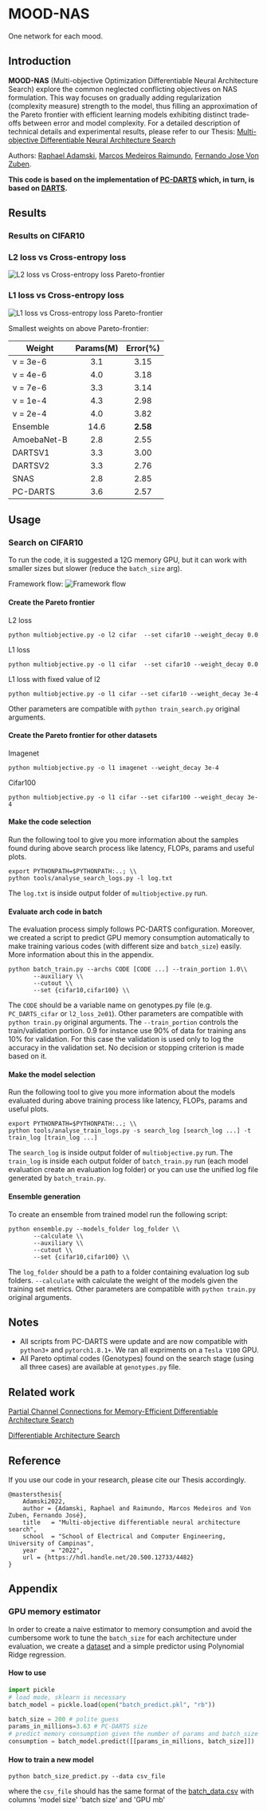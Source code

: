 # MOOD-NAS
One network for each mood.

## Introduction

**MOOD-NAS** (Multi-objective Optimization Differentiable Neural Architecture Search) explore the common neglected conflicting objectives on NAS formulation. This way focuses on gradually adding regularization (complexity measure) strength to the model, thus filling an approximation of the Pareto frontier with efficient learning models exhibiting distinct trade-offs between error and model complexity. For a detailed description of technical details and experimental results, please refer to our Thesis: [Multi-objective Differentiable Neural Architecture Search](https://repositorio.unicamp.br/Acervo/Detalhe/1243400)

Authors: [Raphael Adamski](https://www.linkedin.com/in/iksmada/?locale=en_US), [Marcos Medeiros Raimundo](https://marcosmrai.github.io/), [Fernando Jose Von Zuben](https://www.dca.fee.unicamp.br/~vonzuben/).

**This code is based on the implementation of [PC-DARTS](https://github.com/yuhuixu1993/PC-DARTS) which, in turn, is based on [DARTS](https://github.com/quark0/darts).**

## Results
### Results on CIFAR10

### L2 loss vs Cross-entropy loss
![L2 loss vs Cross-entropy loss Pareto-frontier](image/l1_0_l2_vary.png?raw=true)

### L1 loss vs Cross-entropy loss
![L1 loss vs Cross-entropy loss Pareto-frontier](image/l1_vary_l2_fixed.png?raw=true)

Smallest weights on above Pareto-frontier:

| Weight      | Params(M) | Error(%) |
|-------------|:---------:|:--------:|
| &nu; = 3e-6 |    3.1    |   3.15   |  
| &nu; = 4e-6 |    4.0    |   3.18   |  
| &nu; = 7e-6 |    3.3    |   3.14   |  
| &nu; = 1e-4 |    4.3    |   2.98   |  
| &nu; = 2e-4 |    4.0    |   3.82   |  
| Ensemble    |   14.6    | **2.58** |  
| AmoebaNet-B |    2.8    |   2.55   |
| DARTSV1     |    3.3    |   3.00   |  
| DARTSV2     |    3.3    |   2.76   |  
| SNAS        |    2.8    |   2.85   | 
| PC-DARTS    |    3.6    |   2.57   |  


## Usage
### Search on CIFAR10

To run the code, it is suggested a 12G memory GPU, but it can work with smaller sizes but slower (reduce the `batch_size` arg).

Framework flow:
![Framework flow](image/framework.png?raw=true)

#### Create the Pareto frontier
L2 loss
```
python multiobjective.py -o l2 cifar  --set cifar10 --weight_decay 0.0
```
L1 loss
```
python multiobjective.py -o l1 cifar  --set cifar10 --weight_decay 0.0
```
L1 loss with fixed value of l2
```
python multiobjective.py -o l1 cifar --set cifar10 --weight_decay 3e-4
```
Other parameters are compatible with `python train_search.py` original arguments.

#### Create the Pareto frontier for other datasets
Imagenet
```
python multiobjective.py -o l1 imagenet --weight_decay 3e-4
```
Cifar100
```
python multiobjective.py -o l1 cifar --set cifar100 --weight_decay 3e-4
```

#### Make the code selection

Run the following tool to give you more information about the samples found during above search process like latency, FLOPs, params and useful plots.
``` 
export PYTHONPATH=$PYTHONPATH:..; \\
python tools/analyse_search_logs.py -l log.txt
```
The `log.txt` is inside output folder of `multiobjective.py` run.

#### Evaluate arch code in batch

The evaluation process simply follows PC-DARTS configuration. Moreover, we created a script to predict GPU memory consumption automatically to make training various codes (with different size and `batch_size`) easily. More information about this in the appendix.

``` 
python batch_train.py --archs CODE [CODE ...] --train_portion 1.0\\
       --auxiliary \\
       --cutout \\
       --set {cifar10,cifar100} \\
```

The `CODE` should be a variable name on genotypes.py file (e.g. `PC_DARTS_cifar` or `l2_loss_2e01`). Other parameters are compatible with `python train.py` original arguments.
The `--train_portion` controls the train/validation portion. 0.9 for instance use 90% of data for training ans 10% for validation. For this case the validation is used only to log the accuracy in the validation set. No decision or stopping criterion is made based on it.

#### Make the model selection

Run the following tool to give you more information about the models evaluated during above training process like latency, FLOPs, params and useful plots.
``` 
export PYTHONPATH=$PYTHONPATH:..; \\
python tools/analyse_train_logs.py -s search_log [search_log ...] -t train_log [train_log ...]
```
The `search_log` is inside output folder of `multiobjective.py` run.
The `train_log` is inside each output folder of `batch_train.py` run (each model evaluation create an evaluation log folder) or you can use the unified log file generated by `batch_train.py`.

#### Ensemble generation
To create an ensemble from trained model run the following script:
``` 
python ensemble.py --models_folder log_folder \\
       --calculate \\
       --auxiliary \\
       --cutout \\
       --set {cifar10,cifar100} \\
```

The `log_folder` should be a path to a folder containing evaluation log sub folders. `--calculate` with calculate the weight of the models given the training set metrics. Other parameters are compatible with `python train.py` original arguments.

## Notes
- All scripts from PC-DARTS were update and are now compatible with `python3+` and `pytorch1.8.1+`. We ran all expriments on a `Tesla V100` GPU.
- All Pareto optimal codes (Genotypes) found on the search stage (using all three cases) are available at `genotypes.py` file.

## Related work

[Partial Channel Connections for Memory-Efficient Differentiable Architecture Search](https://github.com/yuhuixu1993/PC-DARTS)

[Differentiable Architecture Search](https://github.com/quark0/darts)

## Reference

If you use our code in your research, please cite our Thesis accordingly.

```
@mastersthesis{
    Adamski2022,
    author = {Adamski, Raphael and Raimundo, Marcos Medeiros and Von Zuben, Fernando José},
    title   = "Multi-objective differentiable neural architecture search",
    school  = "School of Electrical and Computer Engineering, University of Campinas",
    year    = "2022",
    url = {https://hdl.handle.net/20.500.12733/4482}
}
```

## Appendix

### GPU memory estimator

In order to create a naive estimator to memory consumption and avoid the cumbersome work to tune the `batch_size` for each architecture under evaluation, we create a [dataset](batch_data.csv?raw=true) and a simple predictor using Polynomial Ridge regression.

#### How to use

```python
import pickle
# load mode, sklearn is necessary
batch_model = pickle.load(open("batch_predict.pkl", "rb")) 

batch_size = 200 # polite guess
params_in_millions=3.63 # PC-DARTS size
# predict memory consumption given the number of params and batch_size
consumption = batch_model.predict([[params_in_millions, batch_size]])
```

#### How to train a new model

``` 
python batch_size_predict.py --data csv_file
```
where the `csv_file` should has the same format of the [batch_data.csv](batch_data.csv?raw=true) with columns 'model size' 'batch size' and 'GPU mb'
